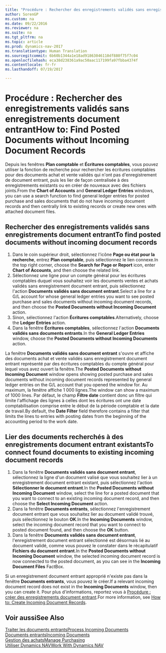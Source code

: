 ```yaml
---
title: "Procédure : Rechercher des enregistrements validés sans enregistrements document entrant"
author: SorenGP
ms.custom: na
ms.date: 09/22/2016
ms.reviewer: na
ms.suite: na
ms.tgt_pltfrm: na
ms.topic: article
ms.prod: dynamics-nav-2017
ms.translationtype: Human Translation
ms.sourcegitcommit: 6b60b1344a1e18ad91863046110df880f75f7c04
ms.openlocfilehash: eca38d238361a9ac50aac117199fa97fbba4374f
ms.contentlocale: fr-fr
ms.lasthandoff: 07/19/2017

---
```


# <a name="how-to-find-posted-documents-without-incoming-document-records"></a><span data-ttu-id="080bd-102">Procédure : Rechercher des enregistrements validés sans enregistrements document entrant</span><span class="sxs-lookup"><span data-stu-id="080bd-102">How to: Find Posted Documents without Incoming Document Records</span></span>
<span data-ttu-id="080bd-103">Depuis les fenêtres **Plan comptable** et **Écritures comptables**, vous pouvez utiliser la fonction de recherche pour rechercher les écritures comptables pour des documents achat et vente validés qui n'ont pas d'enregistrement de document entrant, puis les lier de façon centralisée à des enregistrements existants ou en créer de nouveaux avec des fichiers joints.</span><span class="sxs-lookup"><span data-stu-id="080bd-103">From the **Chart of Accounts** and **General Ledger Entries** windows, you can use a search function to find general ledger entries for posted purchase and sales documents that do not have incoming document records and then centrally link to existing records or create new ones with attached document files.</span></span>

## <a name="to-find-posted-documents-without-incoming-document-records"></a><span data-ttu-id="080bd-104">Rechercher des enregistrements validés sans enregistrements document entrant</span><span class="sxs-lookup"><span data-stu-id="080bd-104">To find posted documents without incoming document records</span></span>
1. <span data-ttu-id="080bd-105">Dans le coin supérieur droit, sélectionnez l'icône **Page ou état pour la recherche**, entrez **Plan comptable**, puis sélectionnez le lien connexe.</span><span class="sxs-lookup"><span data-stu-id="080bd-105">In the top right corner, choose the **Search for Page or Report** icon, enter **Chart of Accounts**, and then choose the related link.</span></span>
2. <span data-ttu-id="080bd-106">Sélectionnez une ligne pour un compte général pour les écritures comptables duquel vous souhaitez voir les documents ventes et achats validés sans enregistrement document entrant, puis sélectionnez l'action **Documents validés sans document entrant**.</span><span class="sxs-lookup"><span data-stu-id="080bd-106">Select a line for a G/L account for whose general ledger entries you want to see posted purchase and sales documents without incoming document records, and then choose the **Posted Documents without Incoming Document** action.</span></span>
3. <span data-ttu-id="080bd-107">Sinon, sélectionnez l'action **Écritures comptables**.</span><span class="sxs-lookup"><span data-stu-id="080bd-107">Alternatively, choose the **Ledger Entries** action.</span></span>
4. <span data-ttu-id="080bd-108">Dans la fenêtre **Écritures comptables**, sélectionnez l'action **Documents validés sans documents entrants**.</span><span class="sxs-lookup"><span data-stu-id="080bd-108">In the **General Ledger Entries** window, choose the **Posted Documents without Incoming Documents** action.</span></span>

<span data-ttu-id="080bd-109">La fenêtre **Documents validés sans document entrant** s'ouvre et affiche des documents achat et vente validés sans enregistrement document entrant représenté par des écritures comptables du compte général pour lequel vous avez ouvert la fenêtre.</span><span class="sxs-lookup"><span data-stu-id="080bd-109">The **Posted Documents without Incoming Document** window opens showing posted purchase and sales documents without incoming document records represented by general ledger entries on the G/L account that you opened the window for.</span></span> <span data-ttu-id="080bd-110">Au maximum, la fenêtre affiche 1 000 lignes.</span><span class="sxs-lookup"><span data-stu-id="080bd-110">The window can show a maximum of 1000 lines.</span></span> <span data-ttu-id="080bd-111">Par défaut, le champ **Filtre date** contient donc un filtre qui limite l'affichage des lignes à celles dont les écritures ont une date comptabilisation comprise entre le début de la période comptable et la date de travail.</span><span class="sxs-lookup"><span data-stu-id="080bd-111">By default, the **Date Filter** field therefore contains a filter that limits the lines to entries with posting dates from the beginning of the accounting period to the work date.</span></span>

## <a name="to-connect-found-documents-to-existing-incoming-document-records"></a><span data-ttu-id="080bd-112">Lier des documents recherchés à des enregistrements document entrant existants</span><span class="sxs-lookup"><span data-stu-id="080bd-112">To connect found documents to existing incoming document records</span></span>
1. <span data-ttu-id="080bd-113">Dans la fenêtre **Documents validés sans document entrant**, sélectionnez la ligne d'un document valisé que vous souhaitez lier à un enregistrement document entrant existant, puis sélectionnez l'action **Sélectionner le document entrant**.</span><span class="sxs-lookup"><span data-stu-id="080bd-113">In the **Posted Documents without Incoming Document** window, select the line for a posted document that you want to connect to an existing incoming document record, and then choose the **Select Incoming Document** action.</span></span>
2. <span data-ttu-id="080bd-114">Dans la fenêtre **Documents entrants**, sélectionnez l'enregistrement document entrant que vous souhaitez lier au document validé trouvé, puis sélectionnez le bouton **OK**.</span><span class="sxs-lookup"><span data-stu-id="080bd-114">In the **Incoming Documents** window, select the incoming document record that you want to connect to posted document found, and then choose the **OK** button.</span></span>
3. <span data-ttu-id="080bd-115">Dans la fenêtre **Documents validés sans document entrant**, l'enregistrement document entrant sélectionné est désormais lié au document validé, comme vous pouvez le constater dans le récapitulatif **Fichiers du document entrant**.</span><span class="sxs-lookup"><span data-stu-id="080bd-115">In the **Posted Documents without Incoming Document** window, the selected incoming document record is now connected to the posted document, as you can see in the **Incoming Document Files** FactBox.</span></span>

<span data-ttu-id="080bd-116">Si un enregistrement document entrant approprié n'existe pas dans la fenêtre **Documents entrants**, vous pouvez le créer.</span><span class="sxs-lookup"><span data-stu-id="080bd-116">If a relevant incoming document record does not exist in the **Incoming Documents** window, then you can create it.</span></span> <span data-ttu-id="080bd-117">Pour plus d'informations, reportez vous à [Procédure : créer des enregistrements document entrant](across-how-create-income-document-records.md).</span><span class="sxs-lookup"><span data-stu-id="080bd-117">For more information, see [How to: Create Incoming Document Records](across-how-create-income-document-records.md).</span></span>

## <a name="see-also"></a><span data-ttu-id="080bd-118">Voir aussi</span><span class="sxs-lookup"><span data-stu-id="080bd-118">See Also</span></span>  
[<span data-ttu-id="080bd-119">Traiter les documents entrants</span><span class="sxs-lookup"><span data-stu-id="080bd-119">Process Incoming Documents</span></span>](across-process-income-documents.md)  
[<span data-ttu-id="080bd-120">Documents entrants</span><span class="sxs-lookup"><span data-stu-id="080bd-120">Incoming Documents</span></span>](across-income-documents.md)  
[<span data-ttu-id="080bd-121">Gestion des achats</span><span class="sxs-lookup"><span data-stu-id="080bd-121">Manage Purchasing</span></span>](purchasing-manage-purchasing.md)  
[<span data-ttu-id="080bd-122">Utiliser Dynamics NAV</span><span class="sxs-lookup"><span data-stu-id="080bd-122">Work With Dynamics NAV</span></span>](ui-work-product.md)

